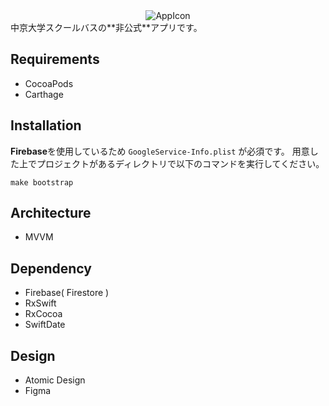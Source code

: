
<div align="center">
    <img src="https://user-images.githubusercontent.com/31949692/73919825-a29cb880-4907-11ea-8d4b-9e43cfd361b2.png"  title="AppIcon">
</div>
中京大学スクールバスの**非公式**アプリです。

## Requirements
- CocoaPods
- Carthage

## Installation
**Firebase**を使用しているため  `GoogleService-Info.plist` が必須です。
用意した上でプロジェクトがあるディレクトリで以下のコマンドを実行してください。

```
make bootstrap
```

## Architecture

- MVVM

## Dependency

- Firebase( Firestore )
- RxSwift
- RxCocoa
- SwiftDate

## Design

- Atomic Design
- Figma

